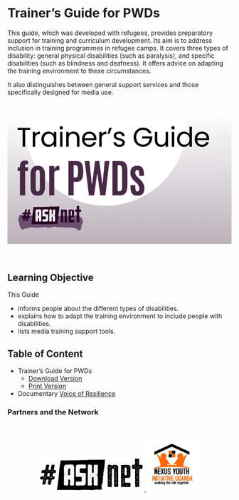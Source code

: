 # Trainer’s Guide for PWDs

This guide, which was developed with refugees, provides preparatory support for training and curriculum development. Its aim is to address inclusion in training programmes in refugee camps.
It covers three types of disability: general physical disabilities (such as paralysis), and specific disabilities (such as blindness and deafness). It offers advice on adapting the training environment to these circumstances.

It also distinguishes between general support services and those specifically designed for media use.

<br>

<p align="center" width="80%" >
 <img src="materials/images/pwd_cover.jpg" alt="pwd cover"/> </p>

<br>

## Learning Objective 
This Guide 
+ informs people about the different types of disabilities.
+ explains how to adapt the training environment to include people with disabilities.
+ lists media training support tools.

## Table of Content

+ Trainer’s Guide for PWDs
    + [Download Version](/materials/Trainers_Guide_PWDs-reduced_file.pdf)
    + [Print Version](/materials/Trainers_Guide_PWDs-Print.pdf)
+ Documentary [Voice of Resilience](https://www.youtube.com/watch?v=zccmWhQdZAo)

### Partners and the Network
<br>

<p align="center" width="100%" >
 <a href="https://asknet.community/"> <img height="80" src="/materials/images/asknet-logo.png" alt="ASKnet Logo"/> </a>
<a href="[https://asknet.community/](https://www.linkedin.com/in/nexus-youth-initiative-uganda-b71229218/)"> <img height="120" src="materials/images/nexus.jpg" alt="NEXUS YOUTH INITIATIVE Logo"/>
</p>
